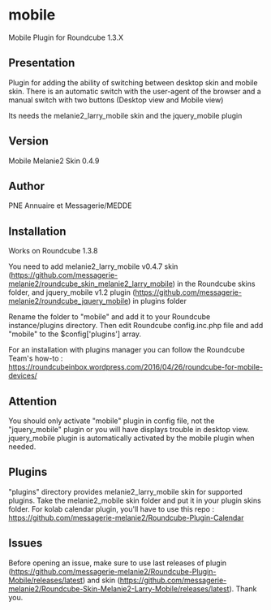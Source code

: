 mobile
======

Mobile Plugin for Roundcube 1.3.X

Presentation
------------

Plugin for adding the ability of switching between desktop skin and mobile skin. There is an automatic switch with the user-agent of the browser and a manual switch with two buttons (Desktop view and Mobile view)

Its needs the melanie2_larry_mobile skin and the jquery_mobile plugin


Version
-------

Mobile Melanie2 Skin 0.4.9


Author
------

PNE Annuaire et Messagerie/MEDDE


Installation
------------

Works on Roundcube 1.3.8

You need to add melanie2_larry_mobile v0.4.7 skin (https://github.com/messagerie-melanie2/roundcube_skin_melanie2_larry_mobile) in the Roundcube skins folder, and jquery_mobile v1.2 plugin (https://github.com/messagerie-melanie2/roundcube_jquery_mobile) in plugins folder

Rename the folder to "mobile" and add it to your Roundcube instance/plugins directory. Then edit Roundcube config.inc.php file and add "mobile" to the $config['plugins'] array.

For an installation with plugins manager you can follow the Roundcube Team's how-to : https://roundcubeinbox.wordpress.com/2016/04/26/roundcube-for-mobile-devices/


Attention
---------

You should only activate "mobile" plugin in config file, not the "jquery_mobile" plugin or you will have displays trouble in desktop view. jquery_mobile plugin is automatically activated by the mobile plugin when needed.


Plugins
-------

"plugins" directory provides melanie2_larry_mobile skin for supported plugins. Take the melanie2_mobile skin folder and put it in your plugin skins folder. For kolab calendar plugin, you'll have to use this repo : https://github.com/messagerie-melanie2/Roundcube-Plugin-Calendar


Issues
------

Before opening an issue, make sure to use last releases of plugin (https://github.com/messagerie-melanie2/Roundcube-Plugin-Mobile/releases/latest) and skin (https://github.com/messagerie-melanie2/Roundcube-Skin-Melanie2-Larry-Mobile/releases/latest). Thank you.

